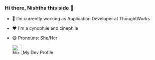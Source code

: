 ### Hi there, Nishtha this side 👋
- 🔭 I’m currently working as Application Developer at ThoughtWorks
- ❤️ I'm a cynophile and cinephile
- 😄 Pronouns: She/Her

  <a href="https://dev.to/nishthapaul">
    <img src="https://d2fltix0v2e0sb.cloudfront.net/dev-badge.svg" alt="Nishtha Paul's DEV Profile" height="30" width="30">
  </a>
  <span>My Dev Profile</span>

<!--
**nishthapaul/nishthapaul** is a ✨ _special_ ✨ repository because its `README.md` (this file) appears on your GitHub profile.

Here are some ideas to get you started:

- 🌱 I’m currently learning ...
- 👯 I’m looking to collaborate on ...
- 🤔 I’m looking for help with ...
- 💬 Ask me about ...
- 📫 How to reach me: ...
- ⚡ Fun fact: ...
-->
